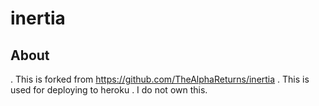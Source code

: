 # inertia

## About
. This is forked from https://github.com/TheAlphaReturns/inertia
. This is used for deploying to heroku
. I do not own this.
